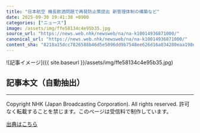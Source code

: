 ```yaml
---
title: "日本航空 機長飲酒問題で再発防止策提出 新管理体制の構築など"
date: 2025-09-30 19:41:38 +0900
categories: ["ニュース"]
image: /assets/img/ffe58134c4e95b35.jpg
source_url: "https://news.web.nhk/newsweb/na/na-k10014936871000/"
canonical_url: "https://news.web.nhk/newsweb/na/na-k10014936871000/"
content_sha: "8218a15dcc7826588b46d5e5096dd9b7548ee626d16a034280eaa198e1414bf1"
---
```


![記事イメージ]({{ site.baseurl }}/assets/img/ffe58134c4e95b35.jpg)

## 記事本文（自動抽出）
<div><div class="_13tndsj2"><nav aria-label="フッターサイトナビゲーション" class="_13tndsj4"></nav><hr class="esl7kn2s esl7kn1l esl7kn1n _14xli2ae"><p class="esl7kn2s esl7kn1m esl7kn1o _1yvk0f68 _1lugom81">Copyright NHK (Japan Broadcasting Corporation). All rights reserved. 許可なく転載することを禁じます。このページは受信料で制作しています。</p></div></div>

[出典はこちら](https://news.web.nhk/newsweb/na/na-k10014936871000/)
